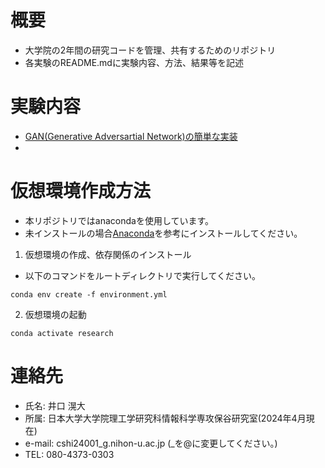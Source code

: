 # 概要
- 大学院の2年間の研究コードを管理、共有するためのリポジトリ
- 各実験のREADME.mdに実験内容、方法、結果等を記述

# 実験内容
- [GAN(Generative Adversartial Network)の簡単な実装](methods/GAN/README.md)
- 

# 仮想環境作成方法
- 本リポジトリではanacondaを使用しています。
- 未インストールの場合[Anaconda](https://www.anaconda.com/products/distribution)を参考にインストールしてください。

1. 仮想環境の作成、依存関係のインストール
- 以下のコマンドをルートディレクトリで実行してください。
```
conda env create -f environment.yml
```

2. 仮想環境の起動
```
conda activate research
```

# 連絡先
- 氏名: 井口 滉大
- 所属: 日本大学大学院理工学研究科情報科学専攻保谷研究室(2024年4月現在)
- e-mail: cshi24001_g.nihon-u.ac.jp (_を@に変更してください。)
- TEL: 080-4373-0303
